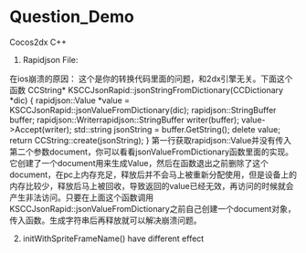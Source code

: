 # Question_Demo
Cocos2dx C++
1. Rapidjson File:

在ios崩溃的原因：
这个是你的转换代码里面的问题，和2dx引擎无关。下面这个函数
    CCString* KSCCJsonRapid::jsonStringFromDictionary(CCDictionary *dic)
    {
        rapidjson::Value *value = KSCCJsonRapid::jsonValueFromDictionary(dic);
        rapidjson::StringBuffer buffer;
        rapidjson::Writerrapidjson::StringBuffer writer(buffer);
        value->Accept(writer);
        std::string jsonString = buffer.GetString();
        delete value;
        return CCString::create(jsonString);
    }
第一行获取rapidjson::Value并没有传入第二个参数document，你可以看看jsonValueFromDictionary函数里面的实现。它创建了一个document用来生成Value，然后在函数退出之前删除了这个document，在pc上内存充足，释放后并不会马上被重新分配使用，但是设备上的内存比较少，释放后马上被回收，导致返回的value已经无效，再访问的时候就会产生非法访问。只要在上面这个函数调用KSCCJsonRapid::jsonValueFromDictionary之前自己创建一个document对象，传入函数。生成字符串后再释放就可以解决崩溃问题。

2. initWithSpriteFrameName() have different effect
